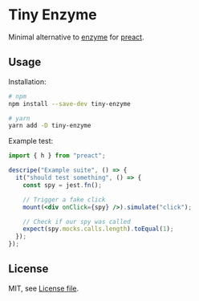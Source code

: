 # Tiny Enzyme

Minimal alternative to [enzyme](https://github.com/airbnb/enzyme) for [preact](https://github.com/developit/preact/).

## Usage

Installation:

```bash
# npm
npm install --save-dev tiny-enzyme

# yarn
yarn add -D tiny-enzyme
```

Example test:

```jsx
import { h } from "preact";

descripe("Example suite", () => {
  it("should test something", () => {
    const spy = jest.fn();

    // Trigger a fake click
    mount(<div onClick={spy} />).simulate("click");

    // Check if our spy was called
    expect(spy.mocks.calls.length).toEqual(1);
  });
});
```

## License

MIT, see [License file](./LICENSE.md).
